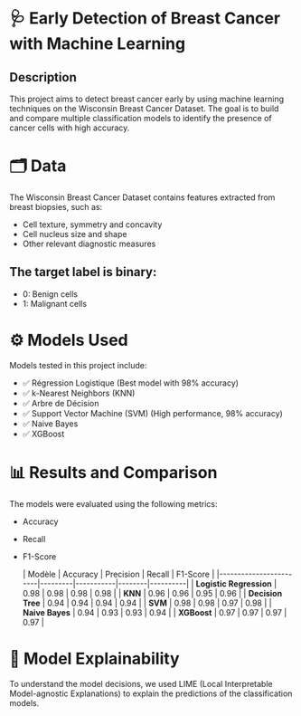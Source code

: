 # 🩺 Early Detection of Breast Cancer with Machine Learning
## Description
This project aims to detect breast cancer early by using machine learning techniques on the Wisconsin Breast Cancer Dataset. The goal is to build and compare multiple classification models to identify the presence of cancer cells with high accuracy.
# 🗂️ Data
The Wisconsin Breast Cancer Dataset contains features extracted from breast biopsies, such as:
- Cell texture, symmetry and concavity
- Cell nucleus size and shape
- Other relevant diagnostic measures
## The target label is binary:
* 0: Benign cells
* 1: Malignant cells
# ⚙️ Models Used
Models tested in this project include:
* ✅ Régression Logistique (Best model with 98% accuracy)
* ✅ k-Nearest Neighbors (KNN)
* ✅ Arbre de Décision
* ✅ Support Vector Machine (SVM) (High performance, 98% accuracy)
* ✅ Naive Bayes
* ✅ XGBoost

# 📊 Results and Comparison

The models were evaluated using the following metrics:

- Accuracy
- Recall
- F1-Score
  
  | Modèle                 | Accuracy | Precision | Recall | F1-Score |
|------------------------|---------|-----------|--------|----------|
| **Logistic Regression** | 0.98    | 0.98      | 0.98   | 0.98     |
| **KNN**                | 0.96    | 0.96      | 0.95   | 0.96     |
| **Decision Tree**      | 0.94    | 0.94      | 0.94   | 0.94     |
| **SVM**                | 0.98    | 0.98      | 0.97   | 0.98     |
| **Naive Bayes**        | 0.94    | 0.93      | 0.93   | 0.94     |
| **XGBoost**            | 0.97    | 0.97      | 0.97   | 0.97     |

# 🧠 Model Explainability

To understand the model decisions, we used LIME (Local Interpretable Model-agnostic Explanations) to explain the predictions of the classification models.
